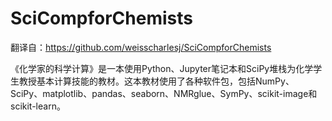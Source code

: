 # SciCompforChemists
翻译自：https://github.com/weisscharlesj/SciCompforChemists

《化学家的科学计算》是一本使用Python、Jupyter笔记本和SciPy堆栈为化学学生教授基本计算技能的教材。这本教材使用了各种软件包，包括NumPy、SciPy、matplotlib、pandas、seaborn、NMRglue、SymPy、scikit-image和scikit-learn。
